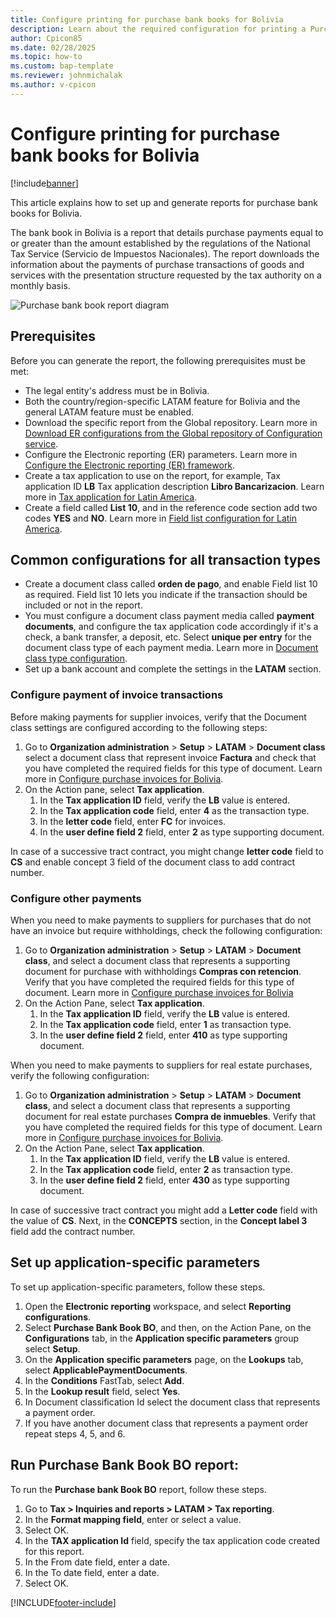 ```yaml
---
title: Configure printing for purchase bank books for Bolivia
description: Learn about the required configuration for printing a Purchase Bank Book report for Bolivia. 
author: Cpicon85
ms.date: 02/28/2025
ms.topic: how-to
ms.custom: bap-template
ms.reviewer: johnmichalak
ms.author: v-cpicon
---
```


# Configure printing for purchase bank books for Bolivia

[!include[banner](../../includes/banner.md)]

This article explains how to set up and generate reports for purchase bank books for Bolivia.

The bank book in Bolivia is a report that details purchase payments equal to or greater than the amount established by the regulations of the National Tax Service (Servicio de Impuestos Nacionales). The report downloads the information about the payments of purchase transactions of goods and services with the presentation structure requested by the tax authority on a monthly basis.


![Purchase bank book report diagram](https://github.com/MicrosoftDocs/Dynamics-365-Operations/blob/ltm-purchase-bank-book-report-Bo-cpicon85/articles/finance/localizations/media/LTM-Purchase-bank-book.png)

## Prerequisites

Before you can generate the report, the following prerequisites must be met:

- The legal entity's address must be in Bolivia.
- Both the country/region-specific LATAM feature for Bolivia and the general LATAM feature must be enabled.
- Download the specific report from the Global repository. Learn more in [Download ER configurations from the Global repository of Configuration service](er-download-configurations-global-repo.md). 
- Configure the Electronic reporting (ER) parameters. Learn more in [Configure the Electronic reporting (ER) framework](../../../fin-ops-core/dev-itpro/analytics/electronic-reporting-er-configure-parameters.md).
- Create a tax application to use on the report, for example, Tax application ID **LB** Tax application description **Libro Bancarizacion**. Learn more in [Tax application for Latin America](ltm-core-tax-application.md).
- Create a field called **List 10**, and in the reference code section add two codes **YES** and **NO**. Learn more in [Field list configuration for Latin America](ltm-core-field-master-lists.md).

## Common configurations for all transaction types

-	Create a document class called **orden de pago**, and enable Field list 10 as required. Field list 10 lets you indicate if the transaction should be included or not in the report.
-	You must configure a document class payment media called **payment documents**, and configure the tax application code accordingly if it's a check, a bank transfer, a deposit, etc. Select **unique per entry** for the document class type of each payment media. Learn more in [Document class type configuration](ltm-core-document-class-type.md).
- Set up a bank account and complete the settings in the **LATAM** section.
  
### Configure payment of invoice transactions

Before making payments for supplier invoices, verify that the Document class settings are configured according to the following steps: 

1. Go to **Organization administration** > **Setup** > **LATAM** > **Document class** select a document class that represent invoice **Factura** and check that you have completed the required fields for this type of document. Learn more in [Configure purchase invoices for Bolivia](ltm-Configure-invoices-Bolivia.md).
1. On the Action pane, select **Tax application**.
   1. In the **Tax application ID** field, verify the **LB** value is entered.
   1. In the **Tax application code** field, enter **4** as the transaction type.
   1. In the **letter code** field, enter **FC** for invoices.
   1. In the **user define field 2** field, enter **2** as type supporting document.

In case of a successive tract contract, you might change **letter code** field to **CS** and enable concept 3 field of the document class to add contract number.

### Configure other payments 

When you need to make payments to suppliers for purchases that do not have an invoice but require withholdings, check the following configuration:

1. Go to **Organization administration** > **Setup** > **LATAM** > **Document class**, and select a document class that represents a supporting document for purchase with withholdings **Compras con retencion**. Verify that you have completed the required fields for this type of document. Learn more in [Configure purchase invoices for Bolivia](ltm-Configure-invoices-Bolivia.md)
1. On the Action Pane, select **Tax application**.
   1. In the **Tax application ID** field, verify the **LB** value is entered.
   1. In the **Tax application code** field, enter **1** as transaction type.
   1. In the **user define field 2** field, enter **410** as type supporting document.

When you need to make payments to suppliers for real estate purchases, verify the following configuration:

1. Go to **Organization administration** > **Setup** > **LATAM** > **Document class**, and select a document class that represents a supporting document for real estate purchases **Compra de inmuebles**. Verify that you have completed the required fields for this type of document. Learn more in [Configure purchase invoices for Bolivia](ltm-Configure-invoices-Bolivia.md).
1. On the Action Pane, select **Tax application**.
   1. In the **Tax application ID** field, verify the **LB** value is entered.
   1. In the **Tax application code** field, enter **2** as transaction type.
   1. In the **user define field 2** field, enter **430** as type supporting document.    

In case of successive tract contract you might add a **Letter code** field with the value of **CS**. Next, in the **CONCEPTS** section, in the **Concept label 3** field add the contract number.

## Set up application-specific parameters

To set up application-specific parameters, follow these steps.

1. Open the **Electronic reporting** workspace, and select **Reporting configurations**.
1. Select **Purchase Bank Book BO**, and then, on the Action Pane, on the **Configurations** tab, in the **Application specific parameters** group select **Setup**.
1. On the **Application specific parameters** page, on the **Lookups** tab, select **ApplicablePaymentDocuments**.
1. In the **Conditions** FastTab, select **Add**.
1. In the **Lookup result** field, select **Yes**.
1. In Document classification Id select the document class that represents a payment order. 
1. If you have another document class that represents a payment order repeat steps 4, 5, and 6.  

## Run Purchase Bank Book BO report:

To run the **Purchase bank Book BO** report, follow these steps.

1. Go to **Tax > Inquiries and reports > LATAM > Tax reporting**.
1. In the **Format mapping field**, enter or select a value.
1. Select OK.
1. In the **TAX application Id** field, specify the tax application code created for this report.
1. In the From date field, enter a date.
1. In the To date field, enter a date.
1. Select OK.

[!INCLUDE[footer-include](../../../includes/footer-banner.md)]
